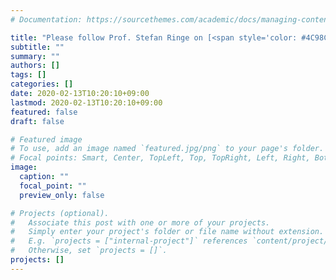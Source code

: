 ```yaml
---
# Documentation: https://sourcethemes.com/academic/docs/managing-content/

title: "Please follow Prof. Stefan Ringe on [<span style='color: #4C98C8;'>Linkedin</span>](https://www.linkedin.com/in/stefan-ringe-7b604877/)"
subtitle: ""
summary: ""
authors: []
tags: []
categories: []
date: 2020-02-13T10:20:10+09:00
lastmod: 2020-02-13T10:20:10+09:00
featured: false
draft: false

# Featured image
# To use, add an image named `featured.jpg/png` to your page's folder.
# Focal points: Smart, Center, TopLeft, Top, TopRight, Left, Right, BottomLeft, Bottom, BottomRight.
image:
  caption: ""
  focal_point: ""
  preview_only: false

# Projects (optional).
#   Associate this post with one or more of your projects.
#   Simply enter your project's folder or file name without extension.
#   E.g. `projects = ["internal-project"]` references `content/project/deep-learning/index.md`.
#   Otherwise, set `projects = []`.
projects: []
---
```


